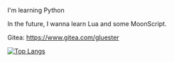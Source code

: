 I'm learning Python

In the future, I wanna learn Lua and some MoonScript.

Gitea: https://www.gitea.com/gluester

[![Top Langs](https://github-readme-stats.vercel.app/api/top-langs/?username=gluester)](https://github.com/anuraghazra/github-readme-stats)
